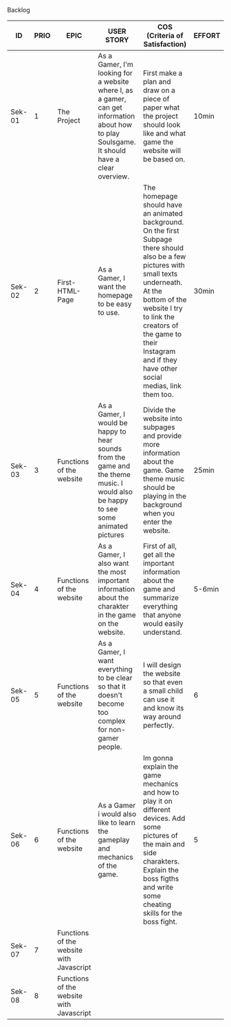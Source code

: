 Backlog

| ID  | PRIO | EPIC        | USER STORY                                 | COS (Criteria of Satisfaction)  | EFFORT |
| --- | ---- | ----------- | ------------------------------------------ | ------------------------------- | ------ |
| Sek-01 | 1 | The Project | As a Gamer, I'm looking for a website where I, as a gamer, can get information about how to play Soulsgame. It should have a clear overview. | First make a plan and draw on a piece of paper what the project should look like and what game the website will be based on. | 10min |
| Sek-02 | 2 | First-HTML-Page | As a Gamer, I want the homepage to be easy to use. | The homepage should have an animated background. On the first Subpage there should also be a few pictures with small texts underneath. At the bottom of the website I try to link the creators of the game to their Instagram and if they have other social medias, link them too.| 30min |
| Sek-03 | 3 | Functions of the website | As a Gamer, I would be happy to hear sounds from the game and the theme music. I would also be happy to see some animated pictures | Divide the website into subpages and provide more information about the game. Game theme music should be playing in the background when you enter the website. | 25min |
| Sek-04 | 4 | Functions of the website | As a Gamer, I also want the most important information about the charakter in the game on the website. | First of all, get all the important information about the game and summarize everything that anyone would easily understand. | 5-6min |
| Sek-05 | 5 |  Functions of the website | As a Gamer, I want everything to be clear so that it doesn't become too complex for non-gamer people. | I will design the website so that even a small child can use it and know its way around perfectly. | 6 |
| Sek-06 | 6 | Functions of the website | As a Gamer i would also like to learn the gameplay and mechanics of the game. | Im gonna explain the game mechanics and how to play it on different devices. Add some pictures of the main and side charakters. Explain the boss figths and write some cheating skills for the boss fight. | 5 |
| Sek-07 | 7 | Functions of the website with Javascript |  |  |  |
| Sek-08 | 8 | Functions of the website with Javascript |  |  |  |

